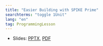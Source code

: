 ```yaml
---
title: "Easier Building with SPIKE Prime"
searchterms: "toggle 1Unit"
lang: "en"
tag: ProgrammingLesson
---
```

 <ul>
 <li class="ng-binding">Slides:
 <a href="ProgrammingLessons/NewElements.pptx">PPTX</a>,
 <a href="ProgrammingLessons/NewElements.pdf">PDF</a>
 </li>
 </ul>

